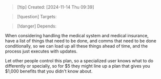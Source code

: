 
>[!tip] Created: [2024-11-14 Thu 09:39]

>[!question] Targets: 

>[!danger] Depends: 

When considering handling the medical system and medical insurance, have a list of things that need to be done, and comms that need to be done conditionally, so we can load up all these things ahead of time, and the process just executes with updates.

Let other people control this plan, so a specialized user knows what to do differently or specially, so for $5 they might line up a plan that gives you $1,000 benefits that you didn't know about.